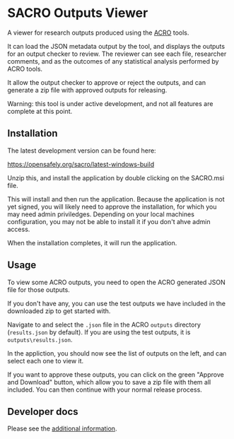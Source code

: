 # SACRO Outputs Viewer

A viewer for research outputs produced using the
[ACRO](https://github.com/AI-SDC/ACRO) tools.

It can load the JSON metadata output by the tool, and displays the outputs for
an output checker to review. The reviewer can see each file, researcher
comments, and as the outcomes of any statistical analysis performed by ACRO
tools.

It allow the output checker to approve or reject the outputs, and can generate a
zip file with approved outputs for releasing.

Warning: this tool is under active development, and not all features are
complete at this point.

## Installation

The latest development version can be found here:

https://opensafely.org/sacro/latest-windows-build

Unzip this, and install the application by double clicking on the SACRO.msi file.

This will install and then run the application.  Because the application is not
yet signed, you will likely need to approve the installation, for which you may
need admin priviledges. Depending on your local machines configuration, you may
not be able to install it if you don't ahve admin access.

When the installation completes, it will run the application.

## Usage

To view some ACRO outputs, you need to open the ACRO generated JSON file for
those outputs.

If you don't have any, you can use the test outputs we have included in the
downloaded zip to get started with.

Navigate to and select the `.json` file in the ACRO `outputs` directory (`results.json` by
default). If  you are using the test outputs, it is `outputs\results.json`.

In the appliction, you should now see the list of outputs on the left, and can
select each one to view it.

If you want to approve these outputs, you can click on the green "Approve and
Download" button, which allow you to save a zip file with them all included. You
can then continue with your normal release process.

## Developer docs

Please see the [additional information](DEVELOPERS.md).
